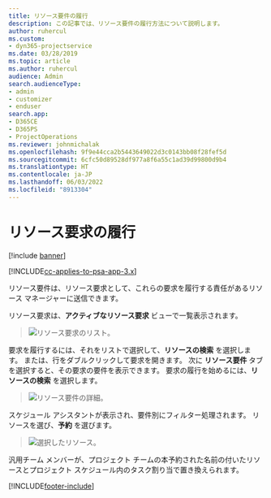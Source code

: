 ```yaml
---
title: リソース要件の履行
description: この記事では、リソース要件の履行方法について説明します。
author: ruhercul
ms.custom:
- dyn365-projectservice
ms.date: 03/28/2019
ms.topic: article
ms.author: ruhercul
audience: Admin
search.audienceType:
- admin
- customizer
- enduser
search.app:
- D365CE
- D365PS
- ProjectOperations
ms.reviewer: johnmichalak
ms.openlocfilehash: 9f9e44cca2b5443649022d3c0143bb08f28fef5d
ms.sourcegitcommit: 6cfc50d89528df977a8f6a55c1ad39d99800d9b4
ms.translationtype: HT
ms.contentlocale: ja-JP
ms.lasthandoff: 06/03/2022
ms.locfileid: "8913304"
---
```

# <a name="fulfilling-resource-requests"></a>リソース要求の履行

[!include [banner](../includes/psa-now-project-operations.md)]

[!INCLUDE[cc-applies-to-psa-app-3.x](../includes/cc-applies-to-psa-app-3x.md)]

リソース要件は、リソース要求として、これらの要求を履行する責任があるリソース マネージャーに送信できます。

リソース要求は、**アクティブなリソース要求** ビューで一覧表示されます。

> ![リソース要求のリスト。](media/Resource-Management-image59.png)

要求を履行するには、それをリストで選択して、**リソースの検索** を選択します。 または、行をダブルクリックして要求を開きます。 次に **リソース要件** タブを選択すると、その要求の要件を表示できます。 要求の履行を始めるには、**リソースの検索** を選択します。

> ![リソース要件の詳細。](media/Resource-Management-image60.png)

スケジュール アシスタントが表示され、要件別にフィルター処理されます。 リソースを選び、**予約** を選びます。

> ![選択したリソース。](media/Resource-Management-image61.png)

汎用チーム メンバーが、プロジェクト チームの本予約された名前の付いたリソースとプロジェクト スケジュール内のタスク割り当で置き換えられます。


[!INCLUDE[footer-include](../includes/footer-banner.md)]
